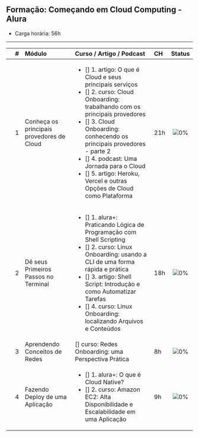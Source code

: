 ## Formação: Começando em Cloud Computing - Alura
- Carga horária: 56h
---

|   | # | Módulo | Curso / Artigo / Podcast | CH | Status |
|:---:|:---:|:---|:---|:---|:---:|
|  | 1 | Conheça os principais provedores de Cloud | <ul><li>[] 1. artigo: O que é Cloud e seus principais serviços</li><li>[] 2. curso: Cloud Onboarding: trabalhando com os principais provedores</li><li>[] 3. Cloud Onboarding: conhecendo os principais provedores - parte 2</li><li>[] 4. podcast: Uma Jornada para o Cloud</li><li>[] 5. artigo: Heroku, Vercel e outras Opções de Cloud como Plataforma</li></ul> | 21h | ![0%](https://progress-bar.dev/0) |
|  | 2 | Dê seus Primeiros Passos no Terminal | <ul><li>[] 1. alura+: Praticando Lógica de Programação com Shell Scripting</li><li>[] 2. curso: Linux Onboarding: usando a CLI de uma forma rápida e prática</li><li>[] 3. artigo: Shell Script: Introdução e como Automatizar Tarefas</li><li>[] 4. curso: Linux Onboarding: localizando Arquivos e Conteúdos</li></ul> | 18h | ![0%](https://progress-bar.dev/0) |
|  | 3 | Aprendendo Conceitos de Redes | [] curso: Redes Onboarding: uma Perspectiva Prática | 8h | ![0%](https://progress-bar.dev/0) |
|  | 4 | Fazendo Deploy de uma Aplicação | <ul><li>[] 1. alura+: O que é Cloud Native?</li><li>[] 2. curso: Amazon EC2: Alta Disponibilidade e Escalabilidade em uma Aplicação</li></ul> | 9h | ![0%](https://progress-bar.dev/0) |
